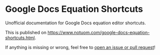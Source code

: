 # Google Docs Equation Shortcuts

Unofficial documentation for Google Docs equation editor shortcuts.

This is published on https://www.notuom.com/google-docs-equation-shortcuts.html.

If anything is missing or wrong, feel free to [open an issue or pull request](https://github.com/Notuom/google-docs-equation-shortcuts/issues)!
